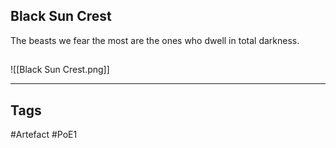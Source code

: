 ## Black Sun Crest
The beasts we fear the most
are the ones who dwell in total darkness.
##
![[Black Sun Crest.png]]

---
## Tags
#Artefact
#PoE1
